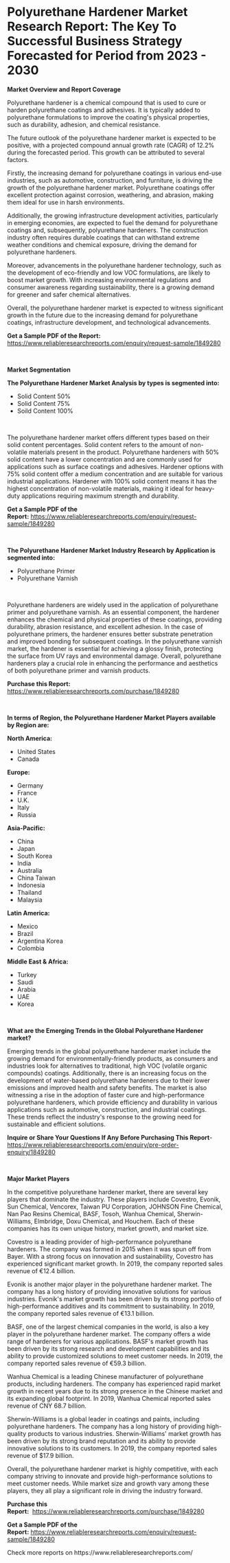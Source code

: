 <p><h1>Polyurethane Hardener Market Research Report: The Key To Successful Business Strategy Forecasted for Period from 2023 - 2030</h1></p><p><strong>Market Overview and Report Coverage</strong></p>
<p><p>Polyurethane hardener is a chemical compound that is used to cure or harden polyurethane coatings and adhesives. It is typically added to polyurethane formulations to improve the coating's physical properties, such as durability, adhesion, and chemical resistance.</p><p>The future outlook of the polyurethane hardener market is expected to be positive, with a projected compound annual growth rate (CAGR) of 12.2% during the forecasted period. This growth can be attributed to several factors.</p><p>Firstly, the increasing demand for polyurethane coatings in various end-use industries, such as automotive, construction, and furniture, is driving the growth of the polyurethane hardener market. Polyurethane coatings offer excellent protection against corrosion, weathering, and abrasion, making them ideal for use in harsh environments.</p><p>Additionally, the growing infrastructure development activities, particularly in emerging economies, are expected to fuel the demand for polyurethane coatings and, subsequently, polyurethane hardeners. The construction industry often requires durable coatings that can withstand extreme weather conditions and chemical exposure, driving the demand for polyurethane hardeners.</p><p>Moreover, advancements in the polyurethane hardener technology, such as the development of eco-friendly and low VOC formulations, are likely to boost market growth. With increasing environmental regulations and consumer awareness regarding sustainability, there is a growing demand for greener and safer chemical alternatives.</p><p>Overall, the polyurethane hardener market is expected to witness significant growth in the future due to the increasing demand for polyurethane coatings, infrastructure development, and technological advancements.</p></p>
<p><strong>Get a Sample PDF of the Report:</strong> <a href="https://www.reliableresearchreports.com/enquiry/request-sample/1849280">https://www.reliableresearchreports.com/enquiry/request-sample/1849280</a></p>
<p>&nbsp;</p>
<p><strong>Market Segmentation</strong></p>
<p><strong>The Polyurethane Hardener Market Analysis by types is segmented into:</strong></p>
<p><ul><li>Solid Content 50%</li><li>Solid Content 75%</li><li>Soild Content 100%</li></ul></p>
<p>&nbsp;</p>
<p><p>The polyurethane hardener market offers different types based on their solid content percentages. Solid content refers to the amount of non-volatile materials present in the product. Polyurethane hardeners with 50% solid content have a lower concentration and are commonly used for applications such as surface coatings and adhesives. Hardener options with 75% solid content offer a medium concentration and are suitable for various industrial applications. Hardener with 100% solid content means it has the highest concentration of non-volatile materials, making it ideal for heavy-duty applications requiring maximum strength and durability.</p></p>
<p><strong>Get a Sample PDF of the Report:</strong>&nbsp;<a href="https://www.reliableresearchreports.com/enquiry/request-sample/1849280">https://www.reliableresearchreports.com/enquiry/request-sample/1849280</a></p>
<p>&nbsp;</p>
<p><strong>The Polyurethane Hardener Market Industry Research by Application is segmented into:</strong></p>
<p><ul><li>Polyurethane Primer</li><li>Polyurethane Varnish</li></ul></p>
<p>&nbsp;</p>
<p><p>Polyurethane hardeners are widely used in the application of polyurethane primer and polyurethane varnish. As an essential component, the hardener enhances the chemical and physical properties of these coatings, providing durability, abrasion resistance, and excellent adhesion. In the case of polyurethane primers, the hardener ensures better substrate penetration and improved bonding for subsequent coatings. In the polyurethane varnish market, the hardener is essential for achieving a glossy finish, protecting the surface from UV rays and environmental damage. Overall, polyurethane hardeners play a crucial role in enhancing the performance and aesthetics of both polyurethane primer and varnish products.</p></p>
<p><strong>Purchase this Report:</strong>&nbsp; <a href="https://www.reliableresearchreports.com/purchase/1849280">https://www.reliableresearchreports.com/purchase/1849280</a></p>
<p>&nbsp;</p>
<p><strong>In terms of Region, the Polyurethane Hardener Market Players available by Region are:</strong></p>
<p>
    <p> <strong> North America: </strong>
        <ul>
            <li>United States</li>
            <li>Canada</li>
        </ul>
        </p> 
    <p> <strong> Europe: </strong>
        <ul>
            <li>Germany</li>
            <li>France</li>
            <li>U.K.</li>
            <li>Italy</li>
            <li>Russia</li>
        </ul>
        </p> 
    <p> <strong> Asia-Pacific: </strong>
        <ul>
            <li>China</li>
            <li>Japan</li>
            <li>South Korea</li>
            <li>India</li>
            <li>Australia</li>
            <li>China Taiwan</li>
            <li>Indonesia</li>
            <li>Thailand</li>
            <li>Malaysia</li>
        </ul>
        </p> 
    <p> <strong> Latin America: </strong>
        <ul>
            <li>Mexico</li>
            <li>Brazil</li>
            <li>Argentina Korea</li>
            <li>Colombia</li>
        </ul>
        </p> 
    <p> <strong> Middle East & Africa: </strong>
        <ul>
            <li>Turkey</li>
            <li>Saudi</li>
            <li>Arabia</li>
            <li>UAE</li>
            <li>Korea</li>
        </ul>
    </p>
    </p>
<p>&nbsp;</p>
<p><strong>What are the Emerging Trends in the Global Polyurethane Hardener market?</strong></p>
<p><p>Emerging trends in the global polyurethane hardener market include the growing demand for environmentally-friendly products, as consumers and industries look for alternatives to traditional, high VOC (volatile organic compounds) coatings. Additionally, there is an increasing focus on the development of water-based polyurethane hardeners due to their lower emissions and improved health and safety benefits. The market is also witnessing a rise in the adoption of faster cure and high-performance polyurethane hardeners, which provide efficiency and durability in various applications such as automotive, construction, and industrial coatings. These trends reflect the industry's response to the growing need for sustainable and efficient solutions.</p></p>
<p><strong>Inquire or Share Your Questions If Any Before Purchasing This Report</strong>- <a href="https://www.reliableresearchreports.com/enquiry/pre-order-enquiry/1849280">https://www.reliableresearchreports.com/enquiry/pre-order-enquiry/1849280</a></p>
<p>&nbsp;</p>
<p><strong>Major Market Players</strong></p>
<p><p>In the competitive polyurethane hardener market, there are several key players that dominate the industry. These players include Covestro, Evonik, Sun Chemical, Vencorex, Taiwan PU Corporation, JOHNSON Fine Chemical, Nan Pao Resins Chemical, BASF, Tosoh, Wanhua Chemical, Sherwin-Williams, Elmbridge, Doxu Chemical, and Houchem. Each of these companies has its own unique history, market growth, and market size.</p><p>Covestro is a leading provider of high-performance polyurethane hardeners. The company was formed in 2015 when it was spun off from Bayer. With a strong focus on innovation and sustainability, Covestro has experienced significant market growth. In 2019, the company reported sales revenue of €12.4 billion.</p><p>Evonik is another major player in the polyurethane hardener market. The company has a long history of providing innovative solutions for various industries. Evonik's market growth has been driven by its strong portfolio of high-performance additives and its commitment to sustainability. In 2019, the company reported sales revenue of €13.1 billion.</p><p>BASF, one of the largest chemical companies in the world, is also a key player in the polyurethane hardener market. The company offers a wide range of hardeners for various applications. BASF's market growth has been driven by its strong research and development capabilities and its ability to provide customized solutions to meet customer needs. In 2019, the company reported sales revenue of €59.3 billion.</p><p>Wanhua Chemical is a leading Chinese manufacturer of polyurethane products, including hardeners. The company has experienced rapid market growth in recent years due to its strong presence in the Chinese market and its expanding global footprint. In 2019, Wanhua Chemical reported sales revenue of CNY 68.7 billion.</p><p>Sherwin-Williams is a global leader in coatings and paints, including polyurethane hardeners. The company has a long history of providing high-quality products to various industries. Sherwin-Williams' market growth has been driven by its strong brand reputation and its ability to provide innovative solutions to its customers. In 2019, the company reported sales revenue of $17.9 billion.</p><p>Overall, the polyurethane hardener market is highly competitive, with each company striving to innovate and provide high-performance solutions to meet customer needs. While market size and growth vary among these players, they all play a significant role in driving the industry forward.</p></p>
<p><strong>Purchase this Report:</strong>&nbsp;&nbsp;<a href="https://www.reliableresearchreports.com/purchase/1849280">https://www.reliableresearchreports.com/purchase/1849280</a></p>
<p></p>
<p><strong>Get a Sample PDF of the Report:</strong>&nbsp;<a href="https://www.reliableresearchreports.com/enquiry/request-sample/1849280">https://www.reliableresearchreports.com/enquiry/request-sample/1849280</a></p>
<p>Check more reports on https://www.reliableresearchreports.com/</p>